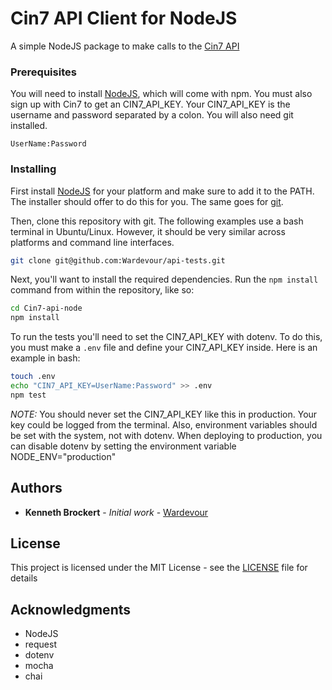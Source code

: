 # Cin7 API Client for NodeJS

A simple NodeJS package to make calls to the
  [Cin7 API](https://api.cin7.com/API/Help)

### Prerequisites

You will need to install [NodeJS](https://nodejs.org), which will come with
  npm. You must also sign up with Cin7 to get an CIN7_API_KEY. Your CIN7_API_KEY is the
  username and password separated by a colon. You will also need git installed.

```
UserName:Password
```

### Installing

First install [NodeJS](https://nodejs.org/en/download/) for your platform and
  make sure to add it to the PATH. The installer should offer to do this for
  you. The same goes for [git](https://git-scm.com/downloads).

Then, clone this repository with git. The following examples use a bash
  terminal in Ubuntu/Linux. However, it should be very similar across platforms
  and command line interfaces.

```bash
git clone git@github.com:Wardevour/api-tests.git
```

Next, you'll want to install the required dependencies. Run the `npm install`
  command from within the repository, like so:

```bash
cd Cin7-api-node
npm install
```

To run the tests you'll need to set the CIN7_API_KEY with dotenv. To do this,
   you must make a `.env` file and define your CIN7_API_KEY inside. Here
  is an example in bash:

```bash
touch .env
echo "CIN7_API_KEY=UserName:Password" >> .env
npm test
```

*NOTE:* You should never set the CIN7_API_KEY like this in production. Your key
  could be logged from the terminal. Also, environment variables should be
  set with the system, not with dotenv. When deploying to production, you can
  disable dotenv by setting the environment variable NODE_ENV="production"

## Authors

* **Kenneth Brockert** - *Initial work* -
  [Wardevour](https://github.com/Wardevour)

## License

This project is licensed under the MIT License - see the [LICENSE](LICENSE)
  file for details

## Acknowledgments

* NodeJS
* request
* dotenv
* mocha
* chai

